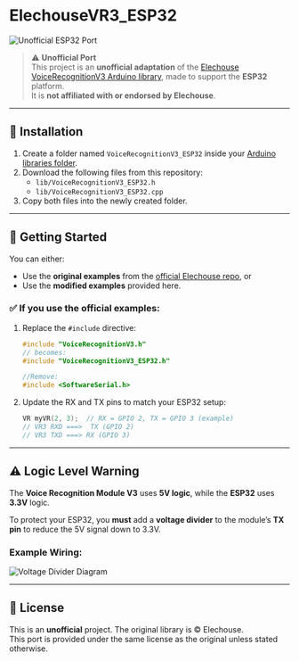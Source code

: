 # ElechouseVR3_ESP32

![Unofficial ESP32 Port](https://img.shields.io/badge/status-unofficial%20ESP32%20port-orange)

> ⚠️ **Unofficial Port**  
> This project is an **unofficial adaptation** of the [Elechouse VoiceRecognitionV3 Arduino library](https://github.com/elechouse/VoiceRecognitionV3/tree/master), made to support the **ESP32** platform.  
> It is **not affiliated with or endorsed by Elechouse**.

---

## 🧰 Installation

1. Create a folder named `VoiceRecognitionV3_ESP32` inside your [Arduino libraries folder](https://docs.arduino.cc/retired/hacking/software/Libraries/).
2. Download the following files from this repository:
   - `lib/VoiceRecognitionV3_ESP32.h`
   - `lib/VoiceRecognitionV3_ESP32.cpp`
3. Copy both files into the newly created folder.

---

## 🚀 Getting Started

You can either:

- Use the **original examples** from the [official Elechouse repo](https://github.com/elechouse/VoiceRecognitionV3/tree/master), or  
- Use the **modified examples** provided here.

### ✅ If you use the official examples:

1. Replace the `#include` directive:

   ```cpp
   #include "VoiceRecognitionV3.h"
   // becomes:
   #include "VoiceRecognitionV3_ESP32.h"
   
   //Remove:
   #include <SoftwareSerial.h>

   ```

2. Update the RX and TX pins to match your ESP32 setup:

   ```cpp
   VR myVR(2, 3);  // RX = GPIO 2, TX = GPIO 3 (example)
   // VR3 RXD ===>  TX (GPIO 2)
   // VR3 TXD ===> RX (GPIO 3)
   ```

---

## ⚠️ Logic Level Warning

The **Voice Recognition Module V3** uses **5V logic**, while the **ESP32** uses **3.3V** logic.

To protect your ESP32, you **must** add a **voltage divider** to the module’s **TX pin** to reduce the 5V signal down to 3.3V.

### Example Wiring:

![Voltage Divider Diagram](https://github.com/user-attachments/assets/d5c38b18-878f-4ed2-9c76-72eaabfe5552)

---

## 📄 License

This is an **unofficial** project. The original library is © Elechouse.  
This port is provided under the same license as the original unless stated otherwise.
